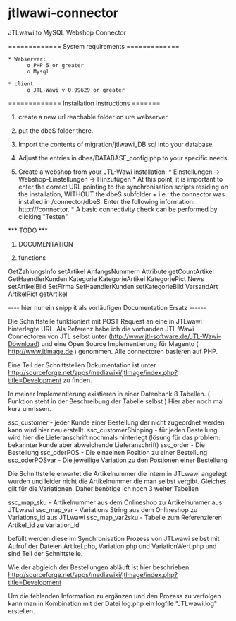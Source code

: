 jtlwawi-connector
=================

JTLwawi to MySQL Webshop Connector


=============  System requirements  =============

    * Webserver:
          o PHP 5 or greater
          o Mysql

    * client:
          o JTL-Wawi v 0.99629 or greater 

=============  Installation instructions  =======


1) create a new url reachable folder on ure webserver 

2) put the dbeS folder there.

3) Import the contents of migration/jtlwawi_DB.sql into your database.

4) Adjust the entries in dbes/DATABASE_config.php to your specific needs.

5) Create a webshop from your JTL-Wawi installation:
          * Einstellungen -> Webshop-Einstellungen -> Hinzufügen
          * At this point, it is important to enter the correct URL pointing to the synchronisation scripts residing on the installation, WITHOUT the dbeS subfolder
                + i.e.: the connector was installed in /connector/dbeS. Enter the following information: http://<yourdomain>/connector. 
          * A basic connectivity check can be performed by clicking "Testen" 








*** TODO *** 

1) DOCUMENTATION 

2) functions

GetZahlungsInfo
setArtikel 
AnfangsNummern
Attribute
getCountArtikel
GetHaendlerKunden
Kategorie
KategorieArtikel
KategoriePict
News
setArtikelBild
SetFirma
SetHaendlerKunden
setKategorieBild
VersandArt
ArtikelPict
getArtikel



---- hier nur ein snipp it als vorläufigen Documentation Ersatz ------ 

Die Schnittstelle funktioniert mit POST Request an eine in JTLwawi hinterlegte URL.
Als Referenz habe ich die vorhanden JTL-Wawi Connectoren von JTL selbst unter (http://www.jtl-software.de/JTL-Wawi-Download) und eine Open Source Implementierung für Magento ( http://www.jtlmage.de ) genommen. Alle connectoren basieren auf PHP. 

Eine Teil der Schnittstellen Dokumentation ist unter http://sourceforge.net/apps/mediawiki/jtlmage/index.php?title=Development zu finden.

In meiner Implementierung existieren in einer Datenbank 8 Tabellen. ( Funktion steht in der Beschreibung der Tabelle selbst ) Hier aber noch mal kurz umrissen. 

ssc_customer - jeder Kunde einer Bestellung der nicht zugeordnet werden kann wird hier neu erstellt.
ssc_customerShipping - für jeden Bestellung wird hier die Lieferanschrift nochmals hinterlegt (lösung für das problem: bekannter kunde aber abweichende Lieferanschrift)
ssc_order - Die Bestellung
ssc_oderPOS - Die einzelnen Position zu einer Bestellung
ssc_oderPOSvar - Die jeweilige Variation zu den Postionen einer Bestellung

Die Schnittstelle erwartet die Artikelnummer die intern in JTLwawi angelegt wurden und leider nicht die Artikelnummer die man selbst vergibt. Gleiches gilt für die Variationen. Daher benötige ich noch 3 weiter Tabellen

ssc_map_sku - Artikelnummer aus dem Onlineshop zu Artikelnummer aus JTLwawi
ssc_map_var - Variations String aus dem Onlineshop zu Variations_id aus JTLwawi
ssc_map_var2sku - Tabelle zum Referenzieren Artikel_id zu Variation_id

befüllt werden diese im Synchronisation Prozess von JTLwawi selbst mit Aufruf der Dateien 
Artikel.php, Variation.php und VariationWert.php und sind Teil der Schnittstelle.

Wie der abgleich der Bestellungen abläuft ist hier beschrieben: http://sourceforge.net/apps/mediawiki/jtlmage/index.php?title=Development

Um die fehlenden Information zu ergänzen und den Prozess zu verfolgen kann man in Kombination mit der Datei log.php ein logfile "JTLwawi.log" erstellen.